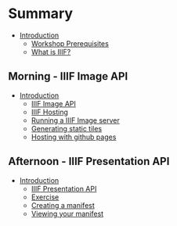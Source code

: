 # Summary

- [Introduction](README.md)
  - [Workshop Prerequisites](prerequisites.md)
  - [What is IIIF?]()

## Morning - IIIF Image API
- [Introduction](image-api/README.md)
  - [IIIF Image API]()
  - [IIIF Hosting](image-api/iiif-hosting-saas.md)
  - [Running a IIIF Image server](image-api/setting-up-cantaloupe.md)
  - [Generating static tiles](image-api/static-tiles.md)
  - [Hosting with github pages](image-api/level0-github-hosting.md)

## Afternoon - IIIF Presentation API
- [Introduction](presentation/README.md)
  - [IIIF Presentation API]()
  - [Exercise](presentation/activity-group-manifest.md)
  - [Creating a manifest](presentation/bodleian_editor/README.md)
  - [Viewing your manifest](presentation/view_manifest/README.md)
